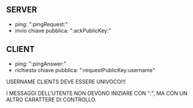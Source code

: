 ## SERVER

- ping: ":pingRequest:" 
- invio chiave pubblica:  ":ackPublicKey:"




## CLIENT
- ping: ":pingAnswer:"
- richiesta chiave pubblica:  ":requestPublicKey:username"





USERNAME CLIENTS DEVE ESSERE UNIVOCO!!!

I MESSAGGI DELL'UTENTE NON DEVONO INIZIARE CON ":", MA CON UN ALTRO CARATTERE DI CONTROLLO.

